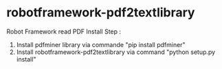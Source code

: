 # robotframework-pdf2textlibrary
Robot Framework read PDF 
Install Step :
1. Install pdfminer library via commande "pip install pdfminer"
2. Install robotframework-pdf2textlibrary via command  "python setup.py install"